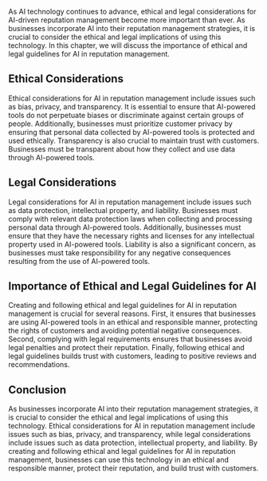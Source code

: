 
As AI technology continues to advance, ethical and legal considerations for AI-driven reputation management become more important than ever. As businesses incorporate AI into their reputation management strategies, it is crucial to consider the ethical and legal implications of using this technology. In this chapter, we will discuss the importance of ethical and legal guidelines for AI in reputation management.

Ethical Considerations
----------------------

Ethical considerations for AI in reputation management include issues such as bias, privacy, and transparency. It is essential to ensure that AI-powered tools do not perpetuate biases or discriminate against certain groups of people. Additionally, businesses must prioritize customer privacy by ensuring that personal data collected by AI-powered tools is protected and used ethically. Transparency is also crucial to maintain trust with customers. Businesses must be transparent about how they collect and use data through AI-powered tools.

Legal Considerations
--------------------

Legal considerations for AI in reputation management include issues such as data protection, intellectual property, and liability. Businesses must comply with relevant data protection laws when collecting and processing personal data through AI-powered tools. Additionally, businesses must ensure that they have the necessary rights and licenses for any intellectual property used in AI-powered tools. Liability is also a significant concern, as businesses must take responsibility for any negative consequences resulting from the use of AI-powered tools.

Importance of Ethical and Legal Guidelines for AI
-------------------------------------------------

Creating and following ethical and legal guidelines for AI in reputation management is crucial for several reasons. First, it ensures that businesses are using AI-powered tools in an ethical and responsible manner, protecting the rights of customers and avoiding potential negative consequences. Second, complying with legal requirements ensures that businesses avoid legal penalties and protect their reputation. Finally, following ethical and legal guidelines builds trust with customers, leading to positive reviews and recommendations.

Conclusion
----------

As businesses incorporate AI into their reputation management strategies, it is crucial to consider the ethical and legal implications of using this technology. Ethical considerations for AI in reputation management include issues such as bias, privacy, and transparency, while legal considerations include issues such as data protection, intellectual property, and liability. By creating and following ethical and legal guidelines for AI in reputation management, businesses can use this technology in an ethical and responsible manner, protect their reputation, and build trust with customers.

